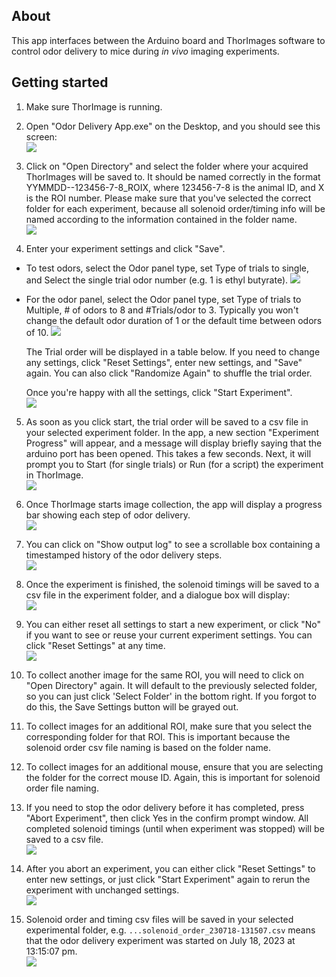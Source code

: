 ## About

This app interfaces between the Arduino board and ThorImages software to control odor delivery to mice during *in vivo* imaging experiments.

## Getting started

1. Make sure ThorImage is running.
2. Open "Odor Delivery App.exe" on the Desktop, and you should see this screen:  
![](https://github.com/janeswh/odor_delivery_app/blob/master/media/step2.png)

3. Click on "Open Directory" and select the folder where your acquired ThorImages will be saved to. It should be named correctly in the format YYMMDD--123456-7-8_ROIX, where 123456-7-8 is the animal ID, and X is the ROI number. Please make sure that you've selected the correct folder for each experiment, because all solenoid order/timing info will be named according to the information contained in the folder name.  
![](https://github.com/janeswh/odor_delivery_app/blob/master/media/step3.png)

4. Enter your experiment settings and click "Save". 
- To test odors, select the Odor panel type, set Type of trials to single, and Select the single trial odor number (e.g. 1 is ethyl butyrate). 
![](https://github.com/janeswh/odor_delivery_app/blob/master/media/step4_odorpanel.png)
- For the odor panel, select the Odor panel type, set Type of trials to Multiple, # of odors to 8 and #Trials/odor to 3. 
Typically you won't change the default odor duration of 1 or the default time between odors of 10. 
![](https://github.com/janeswh/odor_delivery_app/blob/master/media/step4_singleodor.png)

    The Trial order will be displayed in a table below. If you need to change any settings, click "Reset Settings", enter new settings, and "Save" again. You can also click "Randomize Again" to shuffle the trial order.

    Once you're happy with all the settings, click "Start Experiment".  
    ![](https://github.com/janeswh/odor_delivery_app/blob/master/media/step4_trialorder.png)

5. As soon as you click start, the trial order will be saved to a csv file in your selected experiment folder. In the app, a new section "Experiment Progress" will appear, and a message will display briefly saying that the arduino port has been opened. This takes a few seconds. Next, it will prompt you to Start (for single trials) or Run (for a script) the experiment in ThorImage.  
![](https://github.com/janeswh/odor_delivery_app/blob/master/media/step5.png)

6. Once ThorImage starts image collection, the app will display a progress bar showing each step of odor delivery.  
![](https://github.com/janeswh/odor_delivery_app/blob/master/media/step6.png)

7. You can click on "Show output log" to see a scrollable box containing a timestamped history of the odor delivery steps.  
![](https://github.com/janeswh/odor_delivery_app/blob/master/media/step7.png)

8. Once the experiment is finished, the solenoid timings will be saved to a csv file in the experiment folder, and a dialogue box will display:  
![](https://github.com/janeswh/odor_delivery_app/blob/master/media/step8.png)

9. You can either reset all settings to start a new experiment, or click "No" if you want to see or reuse your current experiment settings. You can click "Reset Settings" at any time.  
![](https://github.com/janeswh/odor_delivery_app/blob/master/media/step9.png)

10. To collect another image for the same ROI, you will need to click on "Open Directory" again. It will default to the previously selected folder, so you can just click 'Select Folder' in the bottom right. If you forgot to do this, the Save Settings button will be grayed out.

11. To collect images for an additional ROI, make sure that you select the corresponding folder for that ROI. This is important because the solenoid order csv file naming is based on the folder name.

12. To collect images for an additional mouse, ensure that you are selecting the folder for the correct mouse ID. Again, this is important for solenoid order file naming.

13. If you need to stop the odor delivery before it has completed, press "Abort Experiment", then click Yes in the confirm prompt window. All completed solenoid timings (until when experiment was stopped) will be saved to a csv file.  
![](https://github.com/janeswh/odor_delivery_app/blob/master/media/step13.png)

14. After you abort an experiment, you can either click "Reset Settings" to enter new settings, or just click "Start Experiment" again to rerun the experiment with unchanged settings.  
![](https://github.com/janeswh/odor_delivery_app/blob/master/media/step14.png)

15. Solenoid order and timing csv files will be saved in your selected experimental folder, e.g. `...solenoid_order_230718-131507.csv` means that the odor delivery experiment was started on July 18, 2023 at 13:15:07 pm.  
![](https://github.com/janeswh/odor_delivery_app/blob/master/media/csv_files.png)
